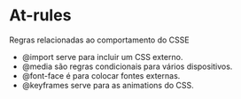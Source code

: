 # At-rules
Regras relacionadas ao comportamento do CSSE

* @import serve para incluir um CSS externo.
* @media são regras condicionais para vários dispositivos.
* @font-face é para colocar fontes externas.
* @keyframes serve para as animations do CSS.
